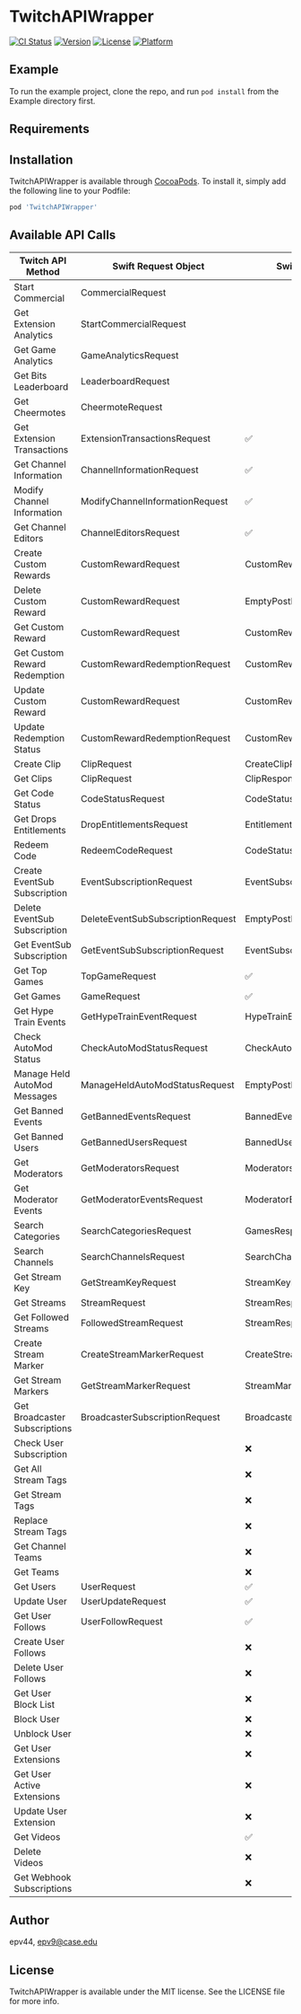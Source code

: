 # TwitchAPIWrapper

[![CI Status](https://img.shields.io/travis/epv44/TwitchAPIWrapper.svg?style=flat)](https://travis-ci.org/epv44/TwitchAPIWrapper)
[![Version](https://img.shields.io/cocoapods/v/TwitchAPIWrapper.svg?style=flat)](https://cocoapods.org/pods/TwitchAPIWrapper)
[![License](https://img.shields.io/cocoapods/l/TwitchAPIWrapper.svg?style=flat)](https://cocoapods.org/pods/TwitchAPIWrapper)
[![Platform](https://img.shields.io/cocoapods/p/TwitchAPIWrapper.svg?style=flat)](https://cocoapods.org/pods/TwitchAPIWrapper)

## Example

To run the example project, clone the repo, and run `pod install` from the Example directory first.

## Requirements

## Installation

TwitchAPIWrapper is available through [CocoaPods](https://cocoapods.org). To install
it, simply add the following line to your Podfile:

```ruby
pod 'TwitchAPIWrapper'
```

## Available API Calls

| Twitch API Method | Swift Request Object | Swift Result Object | Supported? |
| ------------- | ------------- | ------------- | :-------------: |
| Start Commercial | CommercialRequest | | ✅ |
| Get Extension Analytics | StartCommercialRequest | | ✅ |
| Get Game Analytics | GameAnalyticsRequest | | ✅ |
| Get Bits Leaderboard | LeaderboardRequest | | ✅ |
| Get Cheermotes | CheermoteRequest | | ✅ |
| Get Extension Transactions | ExtensionTransactionsRequest | ✅ |
| Get Channel Information | ChannelInformationRequest | ✅ |
| Modify Channel Information | ModifyChannelInformationRequest  | ✅ |
| Get Channel Editors | ChannelEditorsRequest | ✅ |
| Create Custom Rewards | CustomRewardRequest  | CustomRewardResponse| ✅ |
| Delete Custom Reward | CustomRewardRequest  | EmptyPostResponse | ✅ |
| Get Custom Reward | CustomRewardRequest | CustomRewardResponse | ✅ |
| Get Custom Reward Redemption | CustomRewardRedemptionRequest | CustomRewardResponse | ✅ |
| Update Custom Reward | CustomRewardRequest | CustomRewardResponse | ✅ |
| Update Redemption Status | CustomRewardRedemptionRequest | CustomRewardResponse | ✅ |
| Create Clip | ClipRequest | CreateClipResponse | ✅ |
| Get Clips | ClipRequest | ClipResponse | ✅ |
| Get Code Status | CodeStatusRequest | CodeStatusResponse | ✅ |
| Get Drops Entitlements | DropEntitlementsRequest | EntitlementResponse | ✅ |
| Redeem Code | RedeemCodeRequest | CodeStatusResponse | ✅ |
| Create EventSub Subscription | EventSubscriptionRequest |  EventSubscriptionResponse | ✅ |
| Delete EventSub Subscription | DeleteEventSubSubscriptionRequest | EmptyPostResponse | ✅ |
| Get EventSub Subscription | GetEventSubSubscriptionRequest | EventSubscriptionResponse | ✅ |
| Get Top Games | TopGameRequest | ✅ |
| Get Games | GameRequest | ✅ |
| Get Hype Train Events | GetHypeTrainEventRequest | HypeTrainEventResponse  | ✅ |
| Check AutoMod Status | CheckAutoModStatusRequest | CheckAutoModeStatusResponse  | ✅ |
| Manage Held AutoMod Messages | ManageHeldAutoModStatusRequest | EmptyPostResponse | ✅ |
| Get Banned Events | GetBannedEventsRequest | BannedEventsResponse  | ✅ |
| Get Banned Users | GetBannedUsersRequest | BannedUsersResponse | ✅ |
| Get Moderators | GetModeratorsRequest | ModeratorsResponse | ✅ |
| Get Moderator Events | GetModeratorEventsRequest | ModeratorEventsResponse | ✅ |
| Search Categories | SearchCategoriesRequest | GamesResponse | ✅ |
| Search Channels | SearchChannelsRequest | SearchChannelResponse | ✅ |
| Get Stream Key | GetStreamKeyRequest | StreamKeyResponse | ✅ |
| Get Streams | StreamRequest | StreamResponse | ✅ |
| Get Followed Streams | FollowedStreamRequest | StreamResponse | ✅ |
| Create Stream Marker | CreateStreamMarkerRequest | CreateStreamMarkerResponse | ✅ |
| Get Stream Markers | GetStreamMarkerRequest | StreamMarkerResponse | ✅ |
| Get Broadcaster Subscriptions | BroadcasterSubscriptionRequest | BroadcasterSubscriptionResponse  | ✅ |
| Check User Subscription |  | ❌ |
| Get All Stream Tags |  | ❌ |
| Get Stream Tags |  | ❌ |
| Replace Stream Tags|  | ❌ |
| Get Channel Teams |  | ❌ |
| Get Teams |  | ❌ |
| Get Users | UserRequest  | ✅ |
| Update User | UserUpdateRequest | ✅ |
| Get User Follows | UserFollowRequest  | ✅ |
| Create User Follows |  | ❌ |
| Delete User Follows |  | ❌ |
| Get User Block List |  | ❌ |
| Block User |  | ❌ |
| Unblock User |  | ❌ |
| Get User Extensions |  | ❌ |
| Get User Active Extensions |  | ❌ |
| Update User Extension|  | ❌ |
| Get Videos |  | ✅ |
| Delete Videos |  | ❌ |
| Get Webhook Subscriptions | | ❌ |

## Author

epv44, epv9@case.edu

## License

TwitchAPIWrapper is available under the MIT license. See the LICENSE file for more info.

